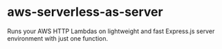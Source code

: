 # aws-serverless-as-server
Runs your AWS HTTP Lambdas on lightweight and fast Express.js server environment with just one function.
